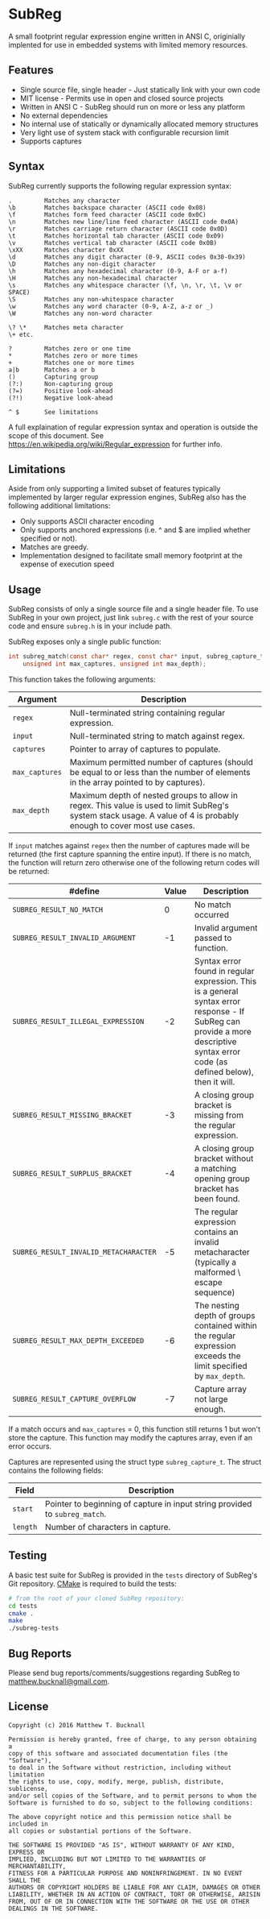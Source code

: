 # SubReg
A small footprint regular expression engine written in ANSI C, originially
implented for use in embedded systems with limited memory resources.

## Features
- Single source file, single header - Just statically link with your own code
- MIT license - Permits use in open and closed source projects
- Written in ANSI C - SubReg should run on more or less any platform
- No external dependencies
- No internal use of statically or dynamically allocated memory structures
- Very light use of system stack with configurable recursion limit
- Supports captures

## Syntax
SubReg currently supports the following regular expression syntax:
```
.         Matches any character
\b        Matches backspace character (ASCII code 0x08)
\f        Matches form feed character (ASCII code 0x0C)
\n        Matches new line/line feed character (ASCII code 0x0A)
\r        Matches carriage return character (ASCII code 0x0D)
\t        Matches horizontal tab character (ASCII code 0x09)
\v        Matches vertical tab character (ASCII code 0x0B)
\xXX      Matches character 0xXX
\d        Matches any digit character (0-9, ASCII codes 0x30-0x39)
\D        Matches any non-digit character
\h        Matches any hexadecimal character (0-9, A-F or a-f)
\H        Matches any non-hexadecimal character
\s        Matches any whitespace character (\f, \n, \r, \t, \v or SPACE)
\S        Matches any non-whitespace character
\w        Matches any word character (0-9, A-Z, a-z or _)
\W        Matches any non-word character

\? \*     Matches meta character
\+ etc.

?         Matches zero or one time
*         Matches zero or more times
+         Matches one or more times
a|b       Matches a or b
()        Capturing group
(?:)      Non-capturing group
(?=)      Positive look-ahead
(?!)      Negative look-ahead

^ $       See limitations
```
A full explaination of regular expression syntax and operation is outside the scope of this document. See https://en.wikipedia.org/wiki/Regular_expression for further info.

## Limitations

Aside from only supporting a limited subset of features typically implemented by larger regular expression engines, SubReg also
has the following additional limitations:

- Only supports ASCII character encoding
- Only supports anchored expressions (i.e. ^ and $ are implied whether specified or not).
- Matches are greedy.
- Implementation designed to facilitate small memory footprint at the expense of execution speed

## Usage

SubReg consists of only a single source file and a single header file. To use SubReg in your own project,
just link `subreg.c` with the rest of your source code and ensure `subreg.h` is in your include path.

SubReg exposes only a single public function:
```C
int subreg_match(const char* regex, const char* input, subreg_capture_t captures[],
    unsigned int max_captures, unsigned int max_depth);
```
This function takes the following arguments:

|Argument  |Description|
|----------|-----------|
|`regex`|Null-terminated string containing regular expression.|
|`input`|Null-terminated string to match against regex.|
|`captures`|Pointer to array of captures to populate.|
|`max_captures`|Maximum permitted number of captures (should be equal to or less than the number of elements in the array pointed to by captures).|
|`max_depth`|Maximum depth of nested groups to allow in regex. This value is used to limit SubReg's system stack usage. A value of 4 is probably enough to cover most use cases.|

If `input` matches against `regex` then the number of captures made will be returned (the first capture spanning the entire input). If there is no match, the function will return zero otherwise one of the following return codes will be returned:

|#define|Value|Description|
|-------|-----|-----------|
|`SUBREG_RESULT_NO_MATCH`|0|No match occurred|
|`SUBREG_RESULT_INVALID_ARGUMENT`|-1|Invalid argument passed to function.|
|`SUBREG_RESULT_ILLEGAL_EXPRESSION`|-2|Syntax error found in regular expression. This is a general syntax error response - If SubReg can provide a more descriptive syntax error code (as defined below), then it will.|
|`SUBREG_RESULT_MISSING_BRACKET`|-3|A closing group bracket is missing from the regular expression.|
|`SUBREG_RESULT_SURPLUS_BRACKET`|-4|A closing group bracket without a matching opening group bracket has been found.|
|`SUBREG_RESULT_INVALID_METACHARACTER`|-5|The regular expression contains an invalid metacharacter (typically a malformed \ escape sequence)|
|`SUBREG_RESULT_MAX_DEPTH_EXCEEDED`|-6|The nesting depth of groups contained within the regular expression exceeds the limit specified by `max_depth`.|
|`SUBREG_RESULT_CAPTURE_OVERFLOW`|-7|Capture array not large enough.|

If a match occurs and `max_captures` = 0, this function still returns 1 but won't store the capture. This function may modify the captures array, even if an error occurs.

Captures are represented using the struct type `subreg_capture_t`. The struct contains the following fields:

|Field|Description|
|-----|-----------|
|`start`|Pointer to beginning of capture in input string provided to `subreg_match`.|
|`length`|Number of characters in capture.|

## Testing

A basic test suite for SubReg is provided in the `tests` directory of SubReg's Git repository. [CMake](https://cmake.org/) is required to build the tests:
```bash
# from the root of your cloned SubReg repository:
cd tests
cmake .
make
./subreg-tests
```

## Bug Reports

Please send bug reports/comments/suggestions regarding SubReg to matthew.bucknall@gmail.com.

## License

```
Copyright (c) 2016 Matthew T. Bucknall

Permission is hereby granted, free of charge, to any person obtaining a
copy of this software and associated documentation files (the "Software"),
to deal in the Software without restriction, including without limitation
the rights to use, copy, modify, merge, publish, distribute, sublicense,
and/or sell copies of the Software, and to permit persons to whom the
Software is furnished to do so, subject to the following conditions:

The above copyright notice and this permission notice shall be included in
all copies or substantial portions of the Software.

THE SOFTWARE IS PROVIDED "AS IS", WITHOUT WARRANTY OF ANY KIND, EXPRESS OR
IMPLIED, INCLUDING BUT NOT LIMITED TO THE WARRANTIES OF MERCHANTABILITY,
FITNESS FOR A PARTICULAR PURPOSE AND NONINFRINGEMENT. IN NO EVENT SHALL THE
AUTHORS OR COPYRIGHT HOLDERS BE LIABLE FOR ANY CLAIM, DAMAGES OR OTHER
LIABILITY, WHETHER IN AN ACTION OF CONTRACT, TORT OR OTHERWISE, ARISIN
FROM, OUT OF OR IN CONNECTION WITH THE SOFTWARE OR THE USE OR OTHER
DEALINGS IN THE SOFTWARE.
```
